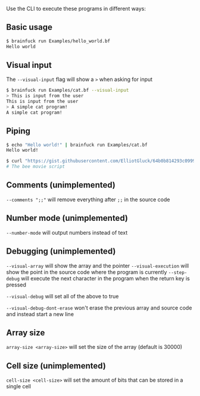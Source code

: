Use the CLI to execute these programs in different ways:

## Basic usage
```bash
$ brainfuck run Examples/hello_world.bf
Hello world
```

## Visual input

The `--visual-input` flag will show a `>` when asking for input

```bash
$ brainfuck run Examples/cat.bf --visual-input
> This is input from the user
This is input from the user
> A simple cat program!
A simple cat program!
```
 
## Piping
```bash
$ echo "Hello world!" | brainfuck run Examples/cat.bf
Hello world!
```

```bash
$ curl "https://gist.githubusercontent.com/ElliotGluck/64b0b814293c09999f765e265aaa2ba1/raw/79f24f9f87654d7ec7c2f6ba83e927852cdbf9a5/gistfile1.txt" | ./.build/debug/Brainfuck run Examples/cat.bf
# The bee movie script
```

## Comments (unimplemented)

`--comments ";;"` will remove everything after `;;` in the source code

## Number mode (unimplemented)

`--number-mode` will output numbers instead of text

## Debugging (unimplemented)

`--visual-array` will show the array and the pointer
`--visual-execution` will show the point in the source code where the program is currently
`--step-debug` will execute the next character in the program when the return key is pressed

`--visual-debug` will set all of the above to true

`--visual-debug-dont-erase` won't erase the previous array and source code and instead start a new line

## Array size

`array-size <array-size>` will set the size of the array (default is 30000)

## Cell size (unimplemented)

`cell-size <cell-size>` will set the amount of bits that can be stored in a single cell

